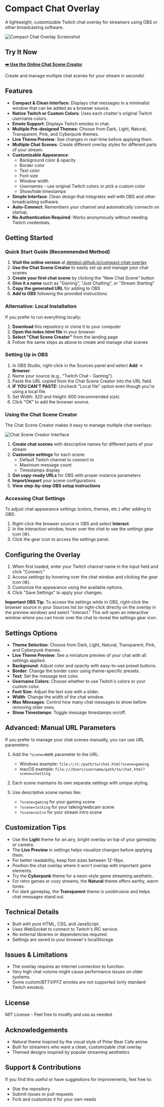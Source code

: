 # Compact Chat Overlay

A lightweight, customizable Twitch chat overlay for streamers using OBS or other broadcasting software.

![Compact Chat Overlay Screenshot](preview.png)

## Try It Now

**[➡️ Use the Online Chat Scene Creator](https://detekoi.github.io/compact-chat-overlay/)**

Create and manage multiple chat scenes for your stream in seconds!

## Features

- **Compact & Clean Interface**: Displays chat messages in a minimalist window that can be added as a browser source.
- **Native Twitch or Custom Colors**: Uses each chatter's original Twitch username colors.
- **Emote Support**: Displays Twitch emotes in chat.
- **Multiple Pre-designed Themes**: Choose from Dark, Light, Natural, Transparent, Pink, and Cyberpunk themes.
- **Live Theme Preview**: See changes in real-time before applying them.
- **Multiple Chat Scenes**: Create different overlay styles for different parts of your stream.
- **Customizable Appearance**:
  - Background color & opacity
  - Border color
  - Text color
  - Font size
  - Window width
  - Usernames - use original Twitch colors or pick a custom color
  - Show/hide timestamps
- **Simple Interface**: Clean design that integrates well with OBS and other broadcasting software.
- **Auto-Connect**: Remembers your channel and automatically connects on startup.
- **No Authentication Required**: Works anonymously without needing Twitch credentials.

## Getting Started

### Quick Start Guide (Recommended Method)

1. **Visit the online version** at [detekoi.github.io/compact-chat-overlay](https://detekoi.github.io/compact-chat-overlay/)
2. **Use the Chat Scene Creator** to easily set up and manage your chat scenes
3. **Create your first chat scene** by clicking the "New Chat Scene" button
4. **Give it a name** such as "Gaming", "Just Chatting", or "Stream Starting"
5. **Copy the generated URL** for adding to OBS
6. **Add to OBS** following the provided instructions

### Alternative: Local Installation

If you prefer to run everything locally:

1. **Download** this repository or clone it to your computer
2. **Open the index.html file** in your browser
3. **Select "Chat Scene Creator"** from the landing page
4. Follow the same steps as above to create and manage chat scenes

### Setting Up in OBS

1. In OBS Studio, right-click in the Sources panel and select **Add** → **Browser**.
2. Name your source (e.g., "Twitch Chat - Gaming").
3. Paste the URL copied from the Chat Scene Creator into the URL field.
4. **IF YOU CAN'T PASTE:** Uncheck "Local file" option even though you're using a local file.
5. Set Width: 320 and Height: 600 (recommended size).
6. Click "OK" to add the browser source.

### Using the Chat Scene Creator

The Chat Scene Creator makes it easy to manage multiple chat overlays:

![Chat Scene Creator Interface](preview.png)

1. **Create chat scenes** with descriptive names for different parts of your stream
2. **Customize settings** for each scene:
   - Default Twitch channel to connect to
   - Maximum message count
   - Timestamps display
3. **Get copy-ready URLs** for OBS with proper instance parameters
4. **Import/export** your scene configurations
5. **View step-by-step OBS setup instructions**

### Accessing Chat Settings

To adjust chat appearance settings (colors, themes, etc.) after adding to OBS:
1. Right-click the browser source in OBS and select **Interact**.
2. In the interaction window, hover over the chat to see the settings gear icon (⚙️).
3. Click the gear icon to access the settings panel.

## Configuring the Overlay

1. When first loaded, enter your Twitch channel name in the input field and click "Connect."
2. Access settings by hovering over the chat window and clicking the gear icon (⚙️).
3. Customize the appearance using the available options.
4. Click "Save Settings" to apply your changes.

**Important OBS Tip**: To access the settings while in OBS, right-click the browser source in your Sources list (or right-click directly on the overlay in the preview window) and select "Interact." This will open an interactive window where you can hover over the chat to reveal the settings gear icon.

## Settings Options

- **Theme Selection**: Choose from Dark, Light, Natural, Transparent, Pink, and Cyberpunk themes.
- **Live Theme Preview**: See a miniature preview of your chat with all settings applied.
- **Background**: Adjust color and opacity with easy-to-use preset buttons.
- **Border**: Change the border color using theme-specific presets.
- **Text**: Set the message text color.
- **Username Colors**: Choose whether to use Twitch's colors or your custom color.
- **Font Size**: Adjust the text size with a slider.
- **Width**: Change the width of the chat window.
- **Max Messages**: Control how many chat messages to show before removing older ones.
- **Show Timestamps**: Toggle message timestamps on/off.

## Advanced: Manual URL Parameters

If you prefer to manage your chat scenes manually, you can use URL parameters:

1. Add the `?scene=NAME` parameter to the URL:
   - Windows example: `file:///C:/path/to/chat.html?scene=gaming`
   - macOS example: `file:///Users/username/path/to/chat.html?scene=chatting`

2. Each scene maintains its own separate settings with unique styling.

3. Use descriptive scene names like:
   - `?scene=gaming` for your gaming scene
   - `?scene=talking` for your talking/webcam scene
   - `?scene=intro` for your stream intro scene

## Customization Tips

- Use the **Light** theme for an airy, bright overlay on top of your gameplay or camera.
- The **Live Preview** in settings helps visualize changes before applying them.
- For better readability, keep font sizes between 12-16px.
- Position the chat overlay where it won't overlap with important game elements.
- Try the **Cyberpunk** theme for a neon-style game streaming aesthetic.
- For retro games or cozy streams, the **Natural** theme offers earthy, warm tones.
- For dark gameplay, the **Transparent** theme is unobtrusive and helps chat messages stand out.

## Technical Details

- Built with pure HTML, CSS, and JavaScript.
- Uses WebSocket to connect to Twitch's IRC service.
- No external libraries or dependencies required.
- Settings are saved to your browser's localStorage.

## Issues & Limitations

- The overlay requires an internet connection to function.
- Very high chat volume might cause performance issues on older systems.
- Some custom/BTTV/FFZ emotes are not supported (only standard Twitch emotes).

## License

MIT License - Feel free to modify and use as needed.

## Acknowledgements

- Natural theme inspired by the visual style of Polar Bear Cafe anime
- Built for streamers who want a clean, customizable chat overlay
- Themed designs inspired by popular streaming aesthetics

## Support & Contributions

If you find this useful or have suggestions for improvements, feel free to:
- Star the repository
- Submit issues or pull requests
- Fork and customize it for your own needs